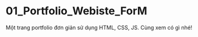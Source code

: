# 01_Portfolio_Webiste_ForM
Một trang portfolio đơn giản sử dụng HTML, CSS, JS. Cùng xem có gì nhé!
